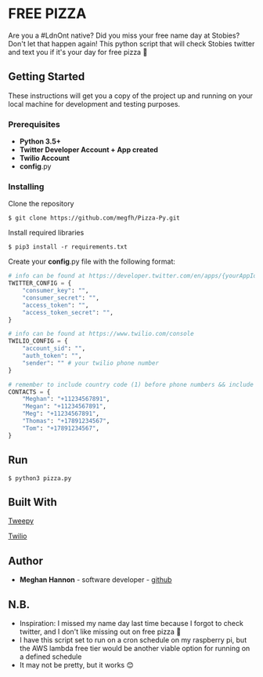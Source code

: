 # FREE PIZZA 

Are you a #LdnOnt native? Did you miss your free name day at Stobies? Don't let that happen again! 
This python script that will check Stobies twitter and text you if it's your day for free pizza 🍕

## Getting Started 
These instructions will get you a copy of the project up and running on your local machine for development and testing purposes.

### Prerequisites 
* **Python 3.5+**
* **Twitter Developer Account + App created**
* **Twilio Account** 
* **config**.py 

### Installing 
Clone the repository 
```shell
$ git clone https://github.com/megfh/Pizza-Py.git
```

Install required libraries 
```shell
$ pip3 install -r requirements.txt 
```

Create your **config**.py  file with the following format:  
```python
# info can be found at https://developer.twitter.com/en/apps/{yourAppId} under "Keys and tokens"
TWITTER_CONFIG = {
    "consumer_key": "",
    "consumer_secret": "",
    "access_token": "",
    "access_token_secret": "",
}

# info can be found at https://www.twilio.com/console
TWILIO_CONFIG = {
    "account_sid": "", 
    "auth_token": "", 
    "sender": "" # your twilio phone number
}

# remember to include country code (1) before phone numbers && include alternate spellings of any names! 
CONTACTS = {
    "Meghan": "+11234567891", 
    "Megan": "+11234567891", 
    "Meg": "+11234567891", 
    "Thomas": "+17891234567", 
    "Tom": "+17891234567",
}
```

## Run 
```shell 
$ python3 pizza.py
```

## Built With 
[Tweepy](https://www.tweepy.org/) 

[Twilio](https://www.twilio.com/) 

## Author 
* **Meghan Hannon** - software developer - [github](https://github.com/megfh)

## N.B. 
* Inspiration: I missed my name day last time because I forgot to check twitter, and I don't like missing out on free pizza 🍕
* I have this script set to run on a cron schedule on my raspberry pi, but the AWS lambda free tier would be another viable option for running on a defined schedule 
* It may not be pretty, but it works 😊




